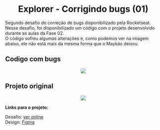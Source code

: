 <div align="center">
  <h1>Explorer - Corrigindo bugs (01)</h1>
  

  
  <div align="left">
   Segundo desafio de correção de bugs disponibilizado pela Rocketseat. Nesse desafio, foi disponibilizado um código com o projeto desenvolvido durante as aulas da Fase 02.
  <br/>
  O código sofreu algumas alterações e, como podemos ver na imagem abaixo, ele não está mais da mesma forma que o Maykão deixou. 
 
 </div border="1">
  <h2 align="left">Codigo com bugs</h2>
  <img src="https://i.imgur.com/x0PLG53.png">
  <h2 align="left">Projeto original</h2>
  <img src="https://i.imgur.com/pHN0Hqf.png">
  </div>
  
 <strong>Links para o projeto:</strong>


Desafio: [ver online](https://efficient-sloth-d85.notion.site/Iniciante-Corrigindo-bugs-01-b448368a774c4badae1964ab414f5272)
<br>
Design: [Figma](https://www.figma.com/file/fAvYZz4dPV5MfhL77XkqkD/Explorer---Projeto-01?node-id=0%3A1)
<br>

